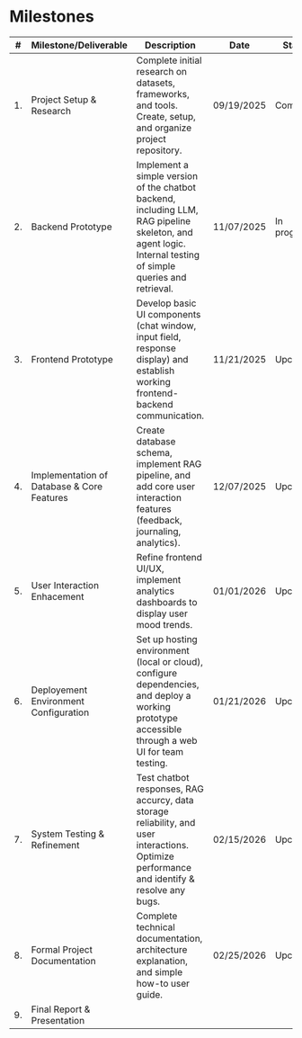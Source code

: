 # Milestones

|  #  |            Milestone/Deliverable            |             Description            |   Date    |   Status   |
| --- | ------------------------------------------- | ----------------------------------------------------------------------------------------------------------------------------------------------------------- | ---------- | ----------- |
|  1. | Project Setup & Research                    | Complete initial research on datasets, frameworks, and tools. Create, setup, and organize project repository.                                               | 09/19/2025 |  Complete   |
|  2. | Backend Prototype                           | Implement a simple version of the chatbot backend, including LLM, RAG pipeline skeleton, and agent logic. Internal testing of simple queries and retrieval. | 11/07/2025 | In progress |
|  3. | Frontend Prototype                          | Develop basic UI components (chat window, input field, response display) and establish working frontend-backend communication.                              | 11/21/2025 |  Upcoming   |
|  4. | Implementation of Database & Core Features  | Create database schema, implement RAG pipeline, and add core user interaction features (feedback, journaling, analytics).                                   | 12/07/2025 |  Upcoming   |
|  5. | User Interaction Enhacement                 | Refine frontend UI/UX, implement analytics dashboards to display user mood trends.                                                                          | 01/01/2026 |  Upcoming   |
|  6. | Deployement Environment Configuration       | Set up hosting environment (local or cloud), configure dependencies, and deploy a working prototype accessible through a web UI for team testing.           | 01/21/2026 |  Upcoming   |
|  7. | System Testing & Refinement                 | Test chatbot responses, RAG accurcy, data storage reliability, and user interactions. Optimize performance and identify & resolve any bugs.                 | 02/15/2026 |  Upcoming   |
|  8. | Formal Project Documentation                | Complete technical documentation, architecture explanation, and simple how-to user guide.                                                                   | 02/25/2026 |  Upcoming   | 
|  9. | Final Report & Presentation                 | 
